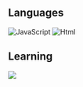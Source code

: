 ## Languages
![JavaScript](https://img.shields.io/badge/JavaScript-black?style=flat&logo=javascript&logoColor=F7DF1E) ![Html](https://img.shields.io/badge/Html-black?style=flat&logo=html5&logoColor=E34F26) 
## Learning

![](https://github-readme-stats.vercel.app/api/top-langs/?username=riccio1234&theme=neon&hide_border=false&include_all_commits=false&count_private=false&layout=compact)
